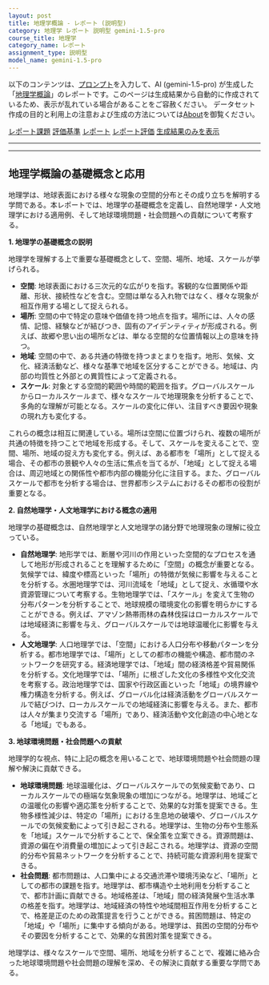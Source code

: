 ```yaml
---
layout: post
title: 地理学概論 - レポート (説明型)
category: 地理学 レポート 説明型 gemini-1.5-pro
course_title: 地理学
category_name: レポート
assignment_type: 説明型
model_name: gemini-1.5-pro
---
```


以下のコンテンツは、[プロンプト](https://github.com/takedatoshiyuki/synthetic_assignments/tree/main/generated/地理学/gemini-1.5-pro/prompt_レポート-説明型.md)を入力して、AI (gemini-1.5-pro) が生成した「[地理学概論](/contents/地理学/)」のレポートです。このページは生成結果から自動的に作成されているため、表示が乱れている場合があることをご容赦ください。
データセット作成の目的と利用上の注意および生成の方法については[About](/About)を御覧ください。

[レポート課題](../レポート課題-説明型)
[評価基準](../評価基準-説明型)
[レポート](../レポート-説明型)
[レポート評価](../レポート評価-説明型)
[生成結果のみを表示](https://github.com/takedatoshiyuki/synthetic_assignments/tree/main/generated/地理学/gemini-1.5-pro/レポート-説明型.md)
  

***
***
  
## 地理学概論の基礎概念と応用

地理学は、地球表面における様々な現象の空間的分布とその成り立ちを解明する学問である。本レポートでは、地理学の基礎概念を定義し、自然地理学・人文地理学における適用例、そして地球環境問題・社会問題への貢献について考察する。

**1. 地理学の基礎概念の説明**

地理学を理解する上で重要な基礎概念として、空間、場所、地域、スケールが挙げられる。

* **空間**: 地球表面における三次元的な広がりを指す。客観的な位置関係や距離、形状、接続性などを含む。空間は単なる入れ物ではなく、様々な現象が相互作用する場として捉えられる。
* **場所**: 空間の中で特定の意味や価値を持つ地点を指す。場所には、人々の感情、記憶、経験などが結びつき、固有のアイデンティティが形成される。例えば、故郷や思い出の場所などは、単なる空間的な位置情報以上の意味を持つ。
* **地域**: 空間の中で、ある共通の特徴を持つまとまりを指す。地形、気候、文化、経済活動など、様々な基準で地域を区分することができる。地域は、内部の均質性と外部との異質性によって定義される。
* **スケール**: 対象とする空間的範囲や時間的範囲を指す。グローバルスケールからローカルスケールまで、様々なスケールで地理現象を分析することで、多角的な理解が可能となる。スケールの変化に伴い、注目すべき要因や現象の現れ方も変化する。

これらの概念は相互に関連している。場所は空間に位置づけられ、複数の場所が共通の特徴を持つことで地域を形成する。そして、スケールを変えることで、空間、場所、地域の捉え方も変化する。例えば、ある都市を「場所」として捉える場合、その都市の景観や人々の生活に焦点を当てるが、「地域」として捉える場合は、周辺地域との関係性や都市内部の機能分化に注目する。また、グローバルスケールで都市を分析する場合は、世界都市システムにおけるその都市の役割が重要となる。


**2. 自然地理学・人文地理学における概念の適用**

地理学の基礎概念は、自然地理学と人文地理学の諸分野で地理現象の理解に役立っている。

* **自然地理学**: 地形学では、断層や河川の作用といった空間的なプロセスを通して地形が形成されることを理解するために「空間」の概念が重要となる。気候学では、緯度や標高といった「場所」の特徴が気候に影響を与えることを分析する。水圏地理学では、河川流域を「地域」として捉え、水循環や水資源管理について考察する。生物地理学では、「スケール」を変えて生物の分布パターンを分析することで、地球規模の環境変化の影響を明らかにすることができる。例えば、アマゾン熱帯雨林の森林伐採はローカルスケールでは地域経済に影響を与え、グローバルスケールでは地球温暖化に影響を与える。
* **人文地理学**: 人口地理学では、「空間」における人口分布や移動パターンを分析する。都市地理学では、「場所」としての都市の機能や構造、都市間のネットワークを研究する。経済地理学では、「地域」間の経済格差や貿易関係を分析する。文化地理学では、「場所」に根ざした文化の多様性や文化交流を考察する。政治地理学では、国家や行政区画といった「地域」の境界線や権力構造を分析する。例えば、グローバル化は経済活動をグローバルスケールで結びつけ、ローカルスケールでの地域経済に影響を与える。また、都市は人々が集まり交流する「場所」であり、経済活動や文化創造の中心地となる「地域」でもある。


**3. 地球環境問題・社会問題への貢献**

地理学的な視点、特に上記の概念を用いることで、地球環境問題や社会問題の理解や解決に貢献できる。

* **地球環境問題**: 地球温暖化は、グローバルスケールでの気候変動であり、ローカルスケールでの極端な気象現象の増加につながる。地理学は、地域ごとの温暖化の影響や適応策を分析することで、効果的な対策を提案できる。生物多様性減少は、特定の「場所」における生息地の破壊や、グローバルスケールでの気候変動によって引き起こされる。地理学は、生物の分布や生態系を「地域」スケールで分析することで、保全策を立案できる。資源問題は、資源の偏在や消費量の増加によって引き起こされる。地理学は、資源の空間的分布や貿易ネットワークを分析することで、持続可能な資源利用を提案できる。
* **社会問題**: 都市問題は、人口集中による交通渋滞や環境汚染など、「場所」としての都市の課題を指す。地理学は、都市構造や土地利用を分析することで、都市計画に貢献できる。地域格差は、「地域」間の経済発展や生活水準の格差を指す。地理学は、地域経済の特性や地域間相互作用を分析することで、格差是正のための政策提言を行うことができる。貧困問題は、特定の「地域」や「場所」に集中する傾向がある。地理学は、貧困の空間的分布やその要因を分析することで、効果的な貧困対策を提案できる。

地理学は、様々なスケールで空間、場所、地域を分析することで、複雑に絡み合った地球環境問題や社会問題の理解を深め、その解決に貢献する重要な学問である。
